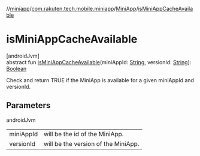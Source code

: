 //[miniapp](../../../index.md)/[com.rakuten.tech.mobile.miniapp](../index.md)/[MiniApp](index.md)/[isMiniAppCacheAvailable](is-mini-app-cache-available.md)

# isMiniAppCacheAvailable

[androidJvm]\
abstract fun [isMiniAppCacheAvailable](is-mini-app-cache-available.md)(miniAppId: [String](https://kotlinlang.org/api/latest/jvm/stdlib/kotlin/-string/index.html), versionId: [String](https://kotlinlang.org/api/latest/jvm/stdlib/kotlin/-string/index.html)): [Boolean](https://kotlinlang.org/api/latest/jvm/stdlib/kotlin/-boolean/index.html)

Check and return TRUE if the MiniApp is available for a given miniAppId and versionId.

## Parameters

androidJvm

| | |
|---|---|
| miniAppId | will be the id of the MiniApp. |
| versionId | will be the version of the MiniApp. |
